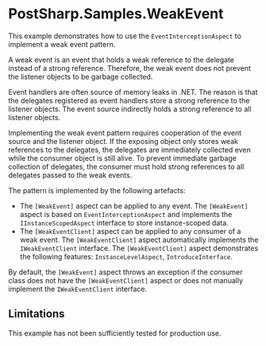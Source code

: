 # PostSharp.Samples.WeakEvent

This example demonstrates how to use the `EventInterceptionAspect` to implement a weak event pattern.

A weak event is an event that holds a weak reference to the delegate instead of a strong reference. 
Therefore, the weak event does not prevent the listener objects to be garbage collected.

Event handlers are often source of memory leaks in .NET. The reason is that the delegates registered as event handlers store a strong reference to the listener objects. 
The event source indirectly holds a strong reference to all listener objects.

Implementing the weak event pattern requires cooperation of the event source and the listener object. If the exposing object only stores weak references to the delegates, 
the delegates are immediately collected even while the consumer object is still alive. To prevent immediate garbage collection of delegates, 
the consumer must hold strong references to all delegates passed to the weak events.

The pattern is implemented by the following artefacts:

* The `[WeakEvent]` aspect can be applied to any event. The `[WeakEvent]` aspect is based on `EventInterceptionAspect` and implements the `IInstanceScopedAspect` interface to store instance-scoped data.
* The `[WeakEventClient]` aspect can be applied to any consumer of a weak event. The `[WeakEventClient]` aspect automatically implements the `IWeakEventClient` interface. The `[WeakEventClient]` aspect demonstrates the following features: `InstanceLevelAspect`, `IntroduceInterface`.

By default, the `[WeakEvent]` aspect throws an exception if the consumer class does not have the `[WeakEventClient]` aspect or does not manually implement the `IWeakEventClient` interface. 


## Limitations

This example has not been sufficiently tested for production use.
